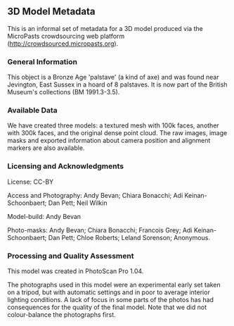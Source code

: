 ## 3D Model Metadata ##

This is an informal set of metadata for a 3D model produced via the
MicroPasts crowdsourcing web platform (http://crowdsourced.micropasts.org).

### General Information ###

This object is a Bronze Age 'palstave' (a kind of axe) and was found near Jevington, East Sussex in a hoard of 8 palstaves. It is now part of the British Museum's collections (BM 1991.3-3.5).


### Available Data ###

We have created three models: a textured mesh with 100k faces, another
with 300k faces, and the original dense point cloud. The raw images,
image masks and exported information about camera position and alignment markers are also available.


### Licensing and Acknowledgments ###

License: CC-BY

Access and Photography: Andy Bevan; Chiara Bonacchi; Adi
Keinan-Schoonbaert; Dan Pett; Neil Wilkin

Model-build: Andy Bevan

Photo-masks: Andy Bevan; Chiara Bonacchi; Francois Grey; Adi
Keinan-Schoonbaert; Dan Pett; Chloe Roberts; Leland Sorenson; Anonymous.


### Processing and Quality Assessment ###

This model was created in PhotoScan Pro 1.04.

The photographs used in this model were an experimental early set
taken on a tripod, but with automatic settings and in poor to average interior lighting
conditions. A lack of focus in some parts of the photos has had
consequences for the quality of the final model. Note that we did not
colour-balance the photographs first.
